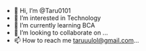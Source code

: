 - 👋 Hi, I’m @Taru0101
- 👀 I’m interested in Technology 
- 🌱 I’m currently learning BCA
- 💞️ I’m looking to collaborate on ...
- 📫 How to reach me taruuulol@gmail.com...

<!---
Taru0101/Taru0101 is a ✨ special ✨ repository because its `README.md` (this file) appears on your GitHub profile.
You can click the Preview link to take a look at your changes.
--->
